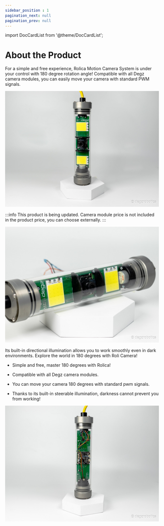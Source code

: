```yaml
---
sidebar_position : 1
pagination_next: null
pagination_prev: null
---
```


import DocCardList from '@theme/DocCardList';

# About the Product

For a simple and free experience, Rolica Motion Camera System is under your control with 180 degree rotation angle! Compatible with all Degz camera modules, you can easily move your camera with standard PWM signals.

![Rolica Motion System](./image/rolica-12.jpg)

:::info
This product is being updated. Camera module price is not included in the product price, you can choose externally.
:::

![Rolica Motion System](./image/rolica-7.jpg)

 Its built-in directional illumination allows you to work smoothly even in dark environments. Explore the world in 180 degrees with Roli Camera!

- Simple and free, master 180 degrees with Rolica!
  
- Compatible with all Degz camera modules.
  
- You can move your camera 180 degrees with standard pwm signals.
  
- Thanks to its built-in steerable illumination, darkness cannot prevent you from working!

![Rolica Motion System](./image/rolica-14.jpg)


<DocCardList />